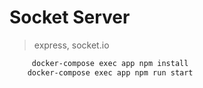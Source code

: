 # Socket Server

> express, socket.io

```bash
     docker-compose exec app npm install
    docker-compose exec app npm run start
```